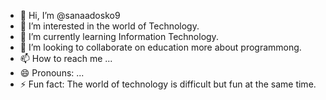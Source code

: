 - 👋 Hi, I’m @sanaadosko9
- 👀 I’m interested in the world of Technology.
- 🌱 I’m currently learning Information Technology.
- 💞️ I’m looking to collaborate on education more about programmong.
- 📫 How to reach me ...
- 😄 Pronouns: ...
- ⚡ Fun fact: The world of technology is difficult but fun at the same time.

<!---
sanaadosko9/sanaadosko9 is a ✨ special ✨ repository because its `README.md` (this file) appears on your GitHub profile.
You can click the Preview link to take a look at your changes.
--->
